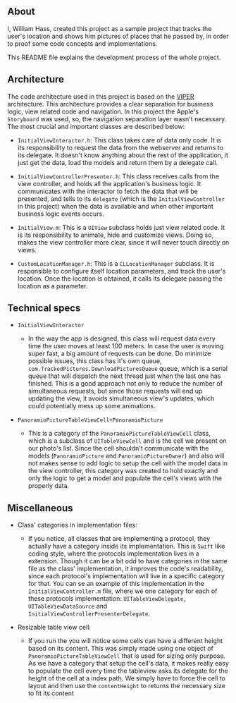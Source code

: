 ## About

I, William Hass, created this project as a sample project that tracks the user's location and shows him pictures of places that he passed by, in order to proof some code concepts and implementations.

This README file explains the development process of the whole project.


## Architecture

The code architecture used  in this project is based on the [VIPER](https://www.objc.io/issues/13-architecture/viper/) architecture. This architecture provides a clear separation for business logic, view related code and navigation. In this project the Apple's `Storyboard` was used, so, the navigation separation layer wasn't necessary. The most crucial and important classes are described below:

- `InitialViewInteractor.h`: This class takes care of data only code. It is its responsibility to request the data from the webserver and returns to its delegate. It doesn't know anything about the rest of the application, it just get the data, load the models and return them by a delegate call.

- `InitialViewControllerPresenter.h`: This class receives calls from the view controller, and holds all the application's business logic. It communicates with the interactor to fetch the data that will be presented, and tells to its `delegate` (which is the `InitialViewController` in this project) when the data is available and when other important business logic events occurs.

- `InitialView.m`: This is a `UIView` subclass holds just view related code. It is its responsibility to animate, hide and customize views. Doing so, makes the view controller more clear, since it will never touch directly on views.

- `CustomLocationManager.h`: This is a `CLLocationManager` subclass. It is responsible to configure itself location parameters, and track the user's location. Once the location is obtained, it calls its delegate passing the location as a parameter.


## Technical specs

- `InitialViewInteractor`
    - In the way the app is designed, this class will request data every time the user moves at least 100 meters. In case the user is moving super fast, a big amount of requests can be done. Do minimize possible issues, this class has it's own queue, `com.TrackedPictures.DownloadPicturesQueue` queue, which is a serial queue that will dispatch the next thread just when the last one has finished. This is a good approach not only to reduce the number of simultaneous requests, but since those requests will end up updating the view, it avoids simultaneous view's updates, which could potentially mess up some animations.


- `PanoramioPictureTableViewCell+PanoramioPicture`
    - This is a category of the `PanoramioPictureTableViewCell` class, which is a subclass of `UITableViewCell` and is the cell we present on our photo's list. Since the cell shouldn't communicate with the models (`PanoramioPicture` and `PanoramioPictureOwner`) and also will not makes sense to add logic to setup the cell with the model data in the view controller, this category was created to hold exactly and only the logic to get a model and populate the cell's views with the properly data.

## Miscellaneous

- Class' categories in implementation files:
    - If you notice, all classes that are implementing a protocol, they actually have a category inside its implementation. This is `Swift` like coding style, where the protocols implementation lives in a extension. Though it can be a bit odd to have categories in the same file as the class' implementation, it improves the code's readability, since each protocol's implementation will live in a specific category for that. You can se an example of this implementation in the `InitialViewController.m` file, where we one category for each of these protocols implementation: `UITableViewDelegate`, `UITableViewDataSource` and `InitialViewControllerPresenterDelegate`.

- Resizable table view cell:
    - If you run the you will notice some cells can have a different height based on its content. This was simply made using one object of `PanoramioPictureTableViewCell` that is used for sizing only purpose. As we have a category that setup the cell's data, it makes really easy to populate the cell every time the tableview asks its delegate for the height of the cell at a index path. We simply have to force the cell to layout and then use the `contentHeight` to returns the necessary size to fit its content
